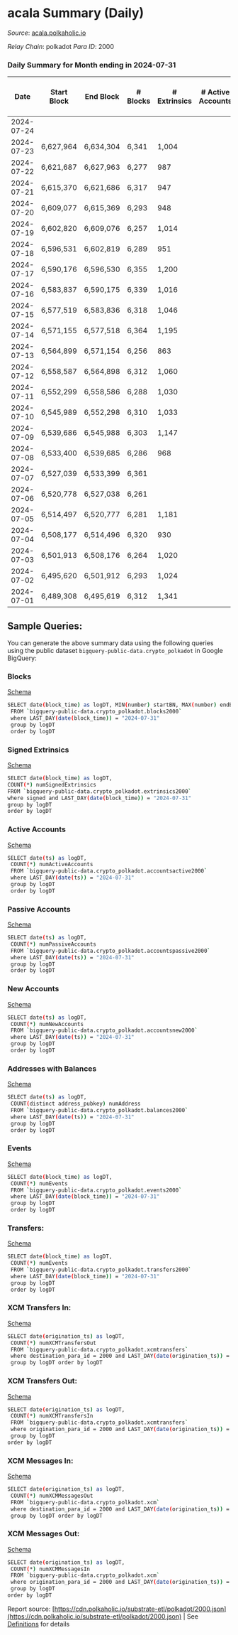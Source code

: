 # acala Summary (Daily)

_Source_: [acala.polkaholic.io](https://acala.polkaholic.io)

*Relay Chain*: polkadot
*Para ID*: 2000



### Daily Summary for Month ending in 2024-07-31


| Date    | Start Block | End Block | # Blocks | # Extrinsics | # Active Accounts | # Passive Accounts | # New Accounts | # Addresses | # Events  | # Transfers ($USD) | # XCM Transfers In ($USD) | # XCM Transfers Out ($USD) | # XCM In | # XCM Out | Issues |
|---------|-------------|-----------|----------|--------------|-------------------|--------------------|----------------|-------------|-----------|--------------------|---------------------------|----------------------------|----------|-----------|--------|
| 2024-07-24 |  |  |  |  |  |  |  |  |  |   |   |   |  |  |  |
| 2024-07-23 | 6,627,964 | 6,634,304 | 6,341 | 1,004 |  |  |  | 177,814 | 25,295 | 3,264 ($762,736.82) |   |   |  |  |  |
| 2024-07-22 | 6,621,687 | 6,627,963 | 6,277 | 987 |  |  |  | 177,790 | 24,864 | 3,192 ($3,230,962.12) |   |   |  |  |  |
| 2024-07-21 | 6,615,370 | 6,621,686 | 6,317 | 947 |  |  |  | 177,781 | 24,568 | 3,146 ($319,856.54) |   |   |  |  |  |
| 2024-07-20 | 6,609,077 | 6,615,369 | 6,293 | 948 |  |  |  | 177,761 | 24,322 | 3,103 ($94,013.77) |   |   |  |  |  |
| 2024-07-19 | 6,602,820 | 6,609,076 | 6,257 | 1,014 |  |  |  | 177,747 | 24,588 | 3,145 ($862,435.46) |   |   |  |  |  |
| 2024-07-18 | 6,596,531 | 6,602,819 | 6,289 | 951 |  |  |  | 177,734 | 24,304 | 3,099 ($77,128.78) |   |   |  |  |  |
| 2024-07-17 | 6,590,176 | 6,596,530 | 6,355 | 1,200 |  |  |  | 177,720 | 26,693 | 3,404 ($398,915.79) |   |   |  |  |  |
| 2024-07-16 | 6,583,837 | 6,590,175 | 6,339 | 1,016 |  |  |  | 177,708 | 24,886 | 3,156 ($205,944.91) |   |   |  |  |  |
| 2024-07-15 | 6,577,519 | 6,583,836 | 6,318 | 1,046 |  |  |  | 177,693 | 25,702 | 3,331 ($801,829.80) |   |   |  |  |  |
| 2024-07-14 | 6,571,155 | 6,577,518 | 6,364 | 1,195 |  |  |  | 177,675 | 26,752 | 3,518 ($180,005.04) |   |   |  |  |  |
| 2024-07-13 | 6,564,899 | 6,571,154 | 6,256 | 863 |  |  |  | 177,663 | 23,403 | 2,960 ($157,413.21) |   |   |  |  |  |
| 2024-07-12 | 6,558,587 | 6,564,898 | 6,312 | 1,060 |  |  |  | 177,660 | 25,440 | 3,269 ($155,489.02) |   |   |  |  |  |
| 2024-07-11 | 6,552,299 | 6,558,586 | 6,288 | 1,030 |  |  |  | 177,652 | 25,101 | 3,182 ($304,474.36) |   |   |  |  |  |
| 2024-07-10 | 6,545,989 | 6,552,298 | 6,310 | 1,033 |  |  |  | 177,642 | 25,179 | 3,068 ($174,093.02) |   |   |  |  |  |
| 2024-07-09 | 6,539,686 | 6,545,988 | 6,303 | 1,147 |  |  |  | 177,620 | 26,168 | 3,055 ($60,685.92) |   |   |  |  |  |
| 2024-07-08 | 6,533,400 | 6,539,685 | 6,286 | 968 |  |  |  | 177,608 | 24,503 | 3,107 ($207,236.12) |   |   |  |  |  |
| 2024-07-07 | 6,527,039 | 6,533,399 | 6,361 |  |  |  |  |  |  |   |   |   |  |  |  |
| 2024-07-06 | 6,520,778 | 6,527,038 | 6,261 |  |  |  |  |  |  |   |   |   |  |  |  |
| 2024-07-05 | 6,514,497 | 6,520,777 | 6,281 | 1,181 |  |  |  |  | 26,056 | 3,318 ($304,503.05) |   |   |  |  |  |
| 2024-07-04 | 6,508,177 | 6,514,496 | 6,320 | 930 |  |  |  |  | 24,097 | 3,017 ($86,289.46) |   |   |  |  |  |
| 2024-07-03 | 6,501,913 | 6,508,176 | 6,264 | 1,020 |  |  |  |  | 24,536 | 3,094 ($200,927.05) |   |   |  |  |  |
| 2024-07-02 | 6,495,620 | 6,501,912 | 6,293 | 1,024 |  |  |  |  | 24,735 | 3,095 ($94,410.89) |   |   |  |  |  |
| 2024-07-01 | 6,489,308 | 6,495,619 | 6,312 | 1,341 |  |  |  |  | 27,557 | 3,520 ($251,824.96) |   |   |  |  |  |

## Sample Queries:
You can generate the above summary data using the following queries using the public dataset `bigquery-public-data.crypto_polkadot` in Google BigQuery:


### Blocks 

[Schema](https://github.com/colorfulnotion/substrate-etl/blob/main/schema/blocks.json)

```bash
SELECT date(block_time) as logDT, MIN(number) startBN, MAX(number) endBN, COUNT(*) numBlocks 
 FROM `bigquery-public-data.crypto_polkadot.blocks2000`  
 where LAST_DAY(date(block_time)) = "2024-07-31" 
 group by logDT 
 order by logDT
```

### Signed Extrinsics 

[Schema](https://github.com/colorfulnotion/substrate-etl/blob/main/schema/extrinsics.json)

```bash
SELECT date(block_time) as logDT, 
COUNT(*) numSignedExtrinsics 
FROM `bigquery-public-data.crypto_polkadot.extrinsics2000`  
where signed and LAST_DAY(date(block_time)) = "2024-07-31" 
group by logDT 
order by logDT
```

### Active Accounts 

[Schema](https://github.com/colorfulnotion/substrate-etl/blob/main/schema/accountsactive.json)

```bash
SELECT date(ts) as logDT, 
 COUNT(*) numActiveAccounts 
 FROM `bigquery-public-data.crypto_polkadot.accountsactive2000` 
 where LAST_DAY(date(ts)) = "2024-07-31" 
 group by logDT 
 order by logDT
```

### Passive Accounts 

[Schema](https://github.com/colorfulnotion/substrate-etl/blob/main/schema/accountspassive.json)

```bash
SELECT date(ts) as logDT, 
 COUNT(*) numPassiveAccounts 
 FROM `bigquery-public-data.crypto_polkadot.accountspassive2000` 
 where LAST_DAY(date(ts)) = "2024-07-31" 
 group by logDT 
 order by logDT
```

### New Accounts 

[Schema](https://github.com/colorfulnotion/substrate-etl/blob/main/schema/accountsnew.json)

```bash
SELECT date(ts) as logDT, 
 COUNT(*) numNewAccounts 
 FROM `bigquery-public-data.crypto_polkadot.accountsnew2000` 
 where LAST_DAY(date(ts)) = "2024-07-31" 
 group by logDT
 order by logDT
```

### Addresses with Balances 

[Schema](https://github.com/colorfulnotion/substrate-etl/blob/main/schema/balances.json)

```bash
SELECT date(ts) as logDT,
 COUNT(distinct address_pubkey) numAddress 
 FROM `bigquery-public-data.crypto_polkadot.balances2000` 
 where LAST_DAY(date(ts)) = "2024-07-31" 
 group by logDT 
 order by logDT
```

### Events 

[Schema](https://github.com/colorfulnotion/substrate-etl/blob/main/schema/events.json)

```bash
SELECT date(block_time) as logDT, 
 COUNT(*) numEvents 
 FROM `bigquery-public-data.crypto_polkadot.events2000` 
 where LAST_DAY(date(block_time)) = "2024-07-31" 
 group by logDT 
 order by logDT
```

### Transfers:

[Schema](https://github.com/colorfulnotion/substrate-etl/blob/main/schema/transfers.json)

```bash
SELECT date(block_time) as logDT, 
 COUNT(*) numEvents 
 FROM `bigquery-public-data.crypto_polkadot.transfers2000` 
 where LAST_DAY(date(block_time)) = "2024-07-31" 
 group by logDT 
 order by logDT
```

### XCM Transfers In: 

[Schema](https://github.com/colorfulnotion/substrate-etl/blob/main/schema/xcmtransfers.json)

```bash
SELECT date(origination_ts) as logDT, 
 COUNT(*) numXCMTransfersOut 
 FROM `bigquery-public-data.crypto_polkadot.xcmtransfers` 
 where destination_para_id = 2000 and LAST_DAY(date(origination_ts)) = "2024-07-31" 
 group by logDT order by logDT
```

### XCM Transfers Out: 

[Schema](https://github.com/colorfulnotion/substrate-etl/blob/main/schema/xcmtransfers.json)

```bash
SELECT date(origination_ts) as logDT, 
 COUNT(*) numXCMTransfersIn 
 FROM `bigquery-public-data.crypto_polkadot.xcmtransfers` 
 where origination_para_id = 2000 and LAST_DAY(date(origination_ts)) = "2024-07-31" 
 group by logDT 
order by logDT
```

### XCM Messages In: 

[Schema](https://github.com/colorfulnotion/substrate-etl/blob/main/schema/xcm.json)

```bash
SELECT date(origination_ts) as logDT, 
 COUNT(*) numXCMMessagesOut 
 FROM `bigquery-public-data.crypto_polkadot.xcm` 
 where destination_para_id = 2000 and LAST_DAY(date(origination_ts)) = "2024-07-31" 
 group by logDT order by logDT
```

### XCM Messages Out: 

[Schema](https://github.com/colorfulnotion/substrate-etl/blob/main/schema/xcm.json)

```bash
SELECT date(origination_ts) as logDT, 
 COUNT(*) numXCMMessagesIn 
 FROM `bigquery-public-data.crypto_polkadot.xcm` 
 where origination_para_id = 2000 and LAST_DAY(date(origination_ts)) = "2024-07-31" 
 group by logDT 
order by logDT
```


Report source: [https://cdn.polkaholic.io/substrate-etl/polkadot/2000.json](https://cdn.polkaholic.io/substrate-etl/polkadot/2000.json) | See [Definitions](/DEFINITIONS.md) for details
